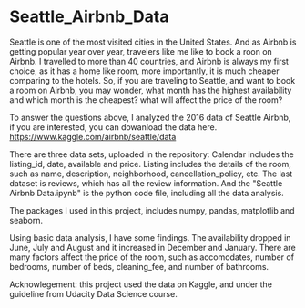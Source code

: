 # Seattle_Airbnb_Data

Seattle is one of the most visited cities in the United States. And as Airbnb is getting popular year over year, travelers like me like to book a roon on Airbnb. I travelled to more than 40 countries, and Airbnb is always my first choice, as it has a home like room, more importantly, it is much cheaper comparing to the hotels.
So, if you are traveling to Seattle, and want to book a room on Airbnb, you may wonder, what month has the highest availability and which month is the cheapest? what will affect the price of the room?



To answer the questions above, I analyzed the 2016 data of Seattle Airbnb, if you are interested, you can dowanload the data here. https://www.kaggle.com/airbnb/seattle/data

There are three data sets, uploaded in the repository: 
Calendar includes the listing_id, date, available and price. 
Listing includes the details of the room, such as name, description, neighborhood, cancellation_policy, etc. 
The last dataset is reviews, which has all the review information.
And the "Seattle Airbnb Data.ipynb" is the python code file, including all the data analysis.

The packages I used in this project, includes numpy, pandas, matplotlib and seaborn. 

Using basic data analysis, I have some findings. The availability dropped in June, July and August and it increased in December and January.
There are many factors affect the price of the room, such as accomodates, number of bedrooms, number of beds, cleaning_fee, and number of bathrooms.

Acknowlegement: this project used the data on Kaggle, and under the guideline from Udacity Data Science course.
